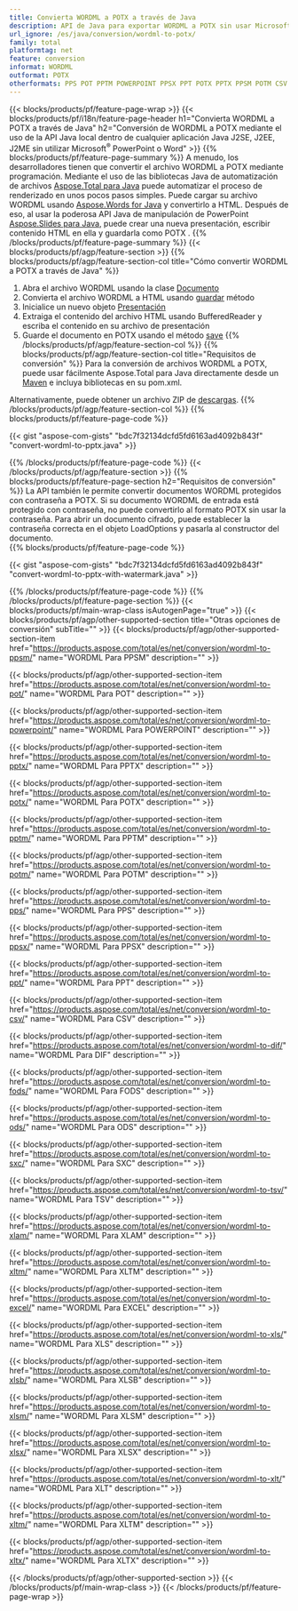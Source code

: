```yaml
---
title: Convierta WORDML a POTX a través de Java
description: API de Java para exportar WORDML a POTX sin usar Microsoft Word o PowerPoint
url_ignore: /es/java/conversion/wordml-to-potx/
family: total
platformtag: net
feature: conversion
informat: WORDML
outformat: POTX
otherformats: PPS POT PPTM POWERPOINT PPSX PPT POTX PPTX PPSM POTM CSV DIF FODS ODS SXC TSV XLAM XLTM EXCEL XLS XLSB XLSM XLSX XLT XLTM XLTX
---
```

{{< blocks/products/pf/feature-page-wrap >}}
{{< blocks/products/pf/i18n/feature-page-header h1="Convierta WORDML a POTX a través de Java" h2="Conversión de WORDML a POTX mediante el uso de la API Java local dentro de cualquier aplicación Java J2SE, J2EE, J2ME sin utilizar Microsoft<sup>&reg;</sup> PowerPoint o Word" >}}
{{% blocks/products/pf/feature-page-summary %}}
A menudo, los desarrolladores tienen que convertir el archivo WORDML a POTX mediante programación. Mediante el uso de las bibliotecas Java de automatización de archivos [Aspose.Total para Java](https://products.aspose.com/total/java/) puede automatizar el proceso de renderizado en unos pocos pasos simples. Puede cargar su archivo WORDML usando [Aspose.Words for Java](https://products.aspose.com/words/java/) y convertirlo a HTML. Después de eso, al usar la poderosa API Java de manipulación de PowerPoint [Aspose.Slides para Java](https://products.aspose.com/slides/java/), puede crear una nueva presentación, escribir contenido HTML en ella y guardarla como POTX .
{{% /blocks/products/pf/feature-page-summary  %}}
{{< blocks/products/pf/agp/feature-section >}}
{{% blocks/products/pf/agp/feature-section-col title="Cómo convertir WORDML a POTX a través de Java" %}}
1. Abra el archivo WORDML usando la clase [Documento](https://apireference.aspose.com/words/java/com.aspose.words/Document)
2. Convierta el archivo WORDML a HTML usando [guardar](https://apireference.aspose.com/words/java/com.aspose.words/Document#save(java.lang.String,com.aspose.words.SaveOptions)) método
3. Inicialice un nuevo objeto [Presentación](https://apireference.aspose.com/slides/java/com.aspose.slides/Presentation)
5. Extraiga el contenido del archivo HTML usando BufferedReader y escriba el contenido en su archivo de presentación
6. Guarde el documento en POTX usando el método [save](https://apireference.aspose.com/slides/java/com.aspose.slides/Presentation#save-java.io.OutputStream-int-)
{{% /blocks/products/pf/agp/feature-section-col %}}
{{% blocks/products/pf/agp/feature-section-col title="Requisitos de conversión" %}}
Para la conversión de archivos WORDML a POTX, puede usar fácilmente Aspose.Total para Java directamente desde un [Maven](https://repository.aspose.com/webapp/#/artifacts/browse/tree/General/repo/com/aspose/aspose-total) e incluya bibliotecas en su pom.xml.

Alternativamente, puede obtener un archivo ZIP de [descargas](https://downloads.aspose.com/total/java).
{{% /blocks/products/pf/agp/feature-section-col %}}
{{% blocks/products/pf/feature-page-code %}}

{{< gist "aspose-com-gists" "bdc7f32134dcfd5fd6163ad4092b843f" "convert-wordml-to-pptx.java" >}}


{{% /blocks/products/pf/feature-page-code %}}
{{< /blocks/products/pf/agp/feature-section >}}
{{% blocks/products/pf/feature-page-section  h2="Requisitos de conversión" %}}
La API también le permite convertir documentos WORDML protegidos con contraseña a POTX. Si su documento WORDML de entrada está protegido con contraseña, no puede convertirlo al formato POTX sin usar la contraseña. Para abrir un documento cifrado, puede establecer la contraseña correcta en el objeto LoadOptions y pasarla al constructor del documento.  
{{% blocks/products/pf/feature-page-code %}}

{{< gist "aspose-com-gists" "bdc7f32134dcfd5fd6163ad4092b843f" "convert-wordml-to-pptx-with-watermark.java" >}}

{{% /blocks/products/pf/feature-page-code  %}}
{{% /blocks/products/pf/feature-page-section %}}
{{< blocks/products/pf/main-wrap-class isAutogenPage="true" >}}
{{< blocks/products/pf/agp/other-supported-section title="Otras opciones de conversión" subTitle="" >}}
{{< blocks/products/pf/agp/other-supported-section-item href="https://products.aspose.com/total/es/net/conversion/wordml-to-ppsm/" name="WORDML Para PPSM" description="" >}}

{{< blocks/products/pf/agp/other-supported-section-item href="https://products.aspose.com/total/es/net/conversion/wordml-to-pot/" name="WORDML Para POT" description="" >}}

{{< blocks/products/pf/agp/other-supported-section-item href="https://products.aspose.com/total/es/net/conversion/wordml-to-powerpoint/" name="WORDML Para POWERPOINT" description="" >}}

{{< blocks/products/pf/agp/other-supported-section-item href="https://products.aspose.com/total/es/net/conversion/wordml-to-pptx/" name="WORDML Para PPTX" description="" >}}

{{< blocks/products/pf/agp/other-supported-section-item href="https://products.aspose.com/total/es/net/conversion/wordml-to-potx/" name="WORDML Para POTX" description="" >}}

{{< blocks/products/pf/agp/other-supported-section-item href="https://products.aspose.com/total/es/net/conversion/wordml-to-pptm/" name="WORDML Para PPTM" description="" >}}

{{< blocks/products/pf/agp/other-supported-section-item href="https://products.aspose.com/total/es/net/conversion/wordml-to-potm/" name="WORDML Para POTM" description="" >}}

{{< blocks/products/pf/agp/other-supported-section-item href="https://products.aspose.com/total/es/net/conversion/wordml-to-pps/" name="WORDML Para PPS" description="" >}}

{{< blocks/products/pf/agp/other-supported-section-item href="https://products.aspose.com/total/es/net/conversion/wordml-to-ppsx/" name="WORDML Para PPSX" description="" >}}

{{< blocks/products/pf/agp/other-supported-section-item href="https://products.aspose.com/total/es/net/conversion/wordml-to-ppt/" name="WORDML Para PPT" description="" >}}

{{< blocks/products/pf/agp/other-supported-section-item href="https://products.aspose.com/total/es/net/conversion/wordml-to-csv/" name="WORDML Para CSV" description="" >}}

{{< blocks/products/pf/agp/other-supported-section-item href="https://products.aspose.com/total/es/net/conversion/wordml-to-dif/" name="WORDML Para DIF" description="" >}}

{{< blocks/products/pf/agp/other-supported-section-item href="https://products.aspose.com/total/es/net/conversion/wordml-to-fods/" name="WORDML Para FODS" description="" >}}

{{< blocks/products/pf/agp/other-supported-section-item href="https://products.aspose.com/total/es/net/conversion/wordml-to-ods/" name="WORDML Para ODS" description="" >}}

{{< blocks/products/pf/agp/other-supported-section-item href="https://products.aspose.com/total/es/net/conversion/wordml-to-sxc/" name="WORDML Para SXC" description="" >}}

{{< blocks/products/pf/agp/other-supported-section-item href="https://products.aspose.com/total/es/net/conversion/wordml-to-tsv/" name="WORDML Para TSV" description="" >}}

{{< blocks/products/pf/agp/other-supported-section-item href="https://products.aspose.com/total/es/net/conversion/wordml-to-xlam/" name="WORDML Para XLAM" description="" >}}

{{< blocks/products/pf/agp/other-supported-section-item href="https://products.aspose.com/total/es/net/conversion/wordml-to-xltm/" name="WORDML Para XLTM" description="" >}}

{{< blocks/products/pf/agp/other-supported-section-item href="https://products.aspose.com/total/es/net/conversion/wordml-to-excel/" name="WORDML Para EXCEL" description="" >}}

{{< blocks/products/pf/agp/other-supported-section-item href="https://products.aspose.com/total/es/net/conversion/wordml-to-xls/" name="WORDML Para XLS" description="" >}}

{{< blocks/products/pf/agp/other-supported-section-item href="https://products.aspose.com/total/es/net/conversion/wordml-to-xlsb/" name="WORDML Para XLSB" description="" >}}

{{< blocks/products/pf/agp/other-supported-section-item href="https://products.aspose.com/total/es/net/conversion/wordml-to-xlsm/" name="WORDML Para XLSM" description="" >}}

{{< blocks/products/pf/agp/other-supported-section-item href="https://products.aspose.com/total/es/net/conversion/wordml-to-xlsx/" name="WORDML Para XLSX" description="" >}}

{{< blocks/products/pf/agp/other-supported-section-item href="https://products.aspose.com/total/es/net/conversion/wordml-to-xlt/" name="WORDML Para XLT" description="" >}}

{{< blocks/products/pf/agp/other-supported-section-item href="https://products.aspose.com/total/es/net/conversion/wordml-to-xltm/" name="WORDML Para XLTM" description="" >}}

{{< blocks/products/pf/agp/other-supported-section-item href="https://products.aspose.com/total/es/net/conversion/wordml-to-xltx/" name="WORDML Para XLTX" description="" >}}


{{< /blocks/products/pf/agp/other-supported-section >}}
{{< /blocks/products/pf/main-wrap-class >}}
{{< /blocks/products/pf/feature-page-wrap >}}